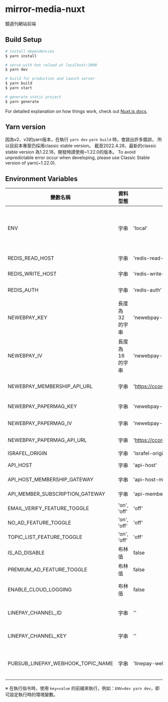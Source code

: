 # mirror-media-nuxt

鏡週刊網站前端

## Build Setup

```bash
# install dependencies
$ yarn install

# serve with hot reload at localhost:3000
$ yarn dev

# build for production and launch server
$ yarn build
$ yarn start

# generate static project
$ yarn generate
```

For detailed explanation on how things work, check out [Nuxt.js docs](https://nuxtjs.org).

## Yarn version
因為v2、v3的yarn版本，在執行 `yarn dev` `yarn build` 時，會跳出許多錯誤，
所以目前本專案仍採用classic stable version。
截至2022.4.28，最新的classic stable version 為1.22.18，開發時請使用~1.22.0的版本。
To avoid unpredictable error occur when developing, please use Classic Stable version of yarn(~1.22.0).

## Environment Variables
| 變數名稱 | 資料型態 | 初始值 | 變數說明 |
| --- | --- | --- | --- |
| ENV | 字串 | 'local' | 系統環境，目前已知有；`local`、`dev`、`staging`、`production` 和 `lighthouse` |
| REDIS_READ_HOST | 字串 | 'redis-read-host' | 讀取用的 Redis hostname or ip |
| REDIS_WRITE_HOST | 字串 | 'redis-write-host' | 寫入用的 Redis hostname or ip |
| REDIS_AUTH | 字串 | 'redis-auth' | Reids 驗證用資訊 |
| NEWEBPAY_KEY | 長度為 32 的字串 | 'newebpay-key' | 藍新支付 API key (Premium 訂閱) |
| NEWEBPAY_IV | 長度為 16 的字串 | 'newebpay-iv' | 藍新支付 API iv (Premium 訂閱) |
| NEWEBPAY_MEMBERSHIP_API_URL | 字串 | 'https://ccore.newebpay.com/MPG/mpg_gateway' | 藍新支付 API URL (Premium 訂閱) |
| NEWEBPAY_PAPERMAG_KEY | 字串 | 'newebpay-papermag-key' | 藍新支付 API key (紙本雜誌) |
| NEWEBPAY_PAPERMAG_IV | 字串 | 'newebpay-papermag-iv' | 藍新支付 API iv (紙本雜誌) |
| NEWEBPAY_PAPERMAG_API_URL | 字串 | 'https://ccore.newebpay.com/MPG/mpg_gateway' | 藍新支付 API URL (紙本雜誌) |
| ISRAFEL_ORIGIN | 字串 | 'israfel-origin' | Israfel URL |
| API_HOST | 字串 | 'api-host' | API GATEWAY URL |
| API_HOST_MEMBERSHIP_GATEWAY | 字串 | 'api-host-membership-gateway' | API GATEWAY URL |
| API_MEMBER_SUBSCRIPTION_GATEWAY | 字串 | 'api-member-subscription-gateway' | API GATEWAY URL |
| EMAIL_VERIFY_FEATURE_TOGGLE | 'on', 'off' | 'off' | |
| NO_AD_FEATURE_TOGGLE | 'on', 'off' | 'off' | |
| TOPIC_LIST_FEATURE_TOGGLE | 'on', 'off' | 'off' | |
| IS_AD_DISABLE | 布林值 | false | | |
| PREMIUM_AD_FEATURE_TOGGLE | 布林值 | false | 用 'on' 啟用的數值 ... |
| ENABLE_CLOUD_LOGGING | 布林值 | false | 開啟 gcloud/logging 行為 |
| LINEPAY_CHANNEL_ID | 字串 | '' | LINE Pay 串接所需的 channel id |
| LINEPAY_CHANNEL_KEY | 字串 | '' | LINE Pay 串接所需的 channel key |
| PUBSUB_LINEPAY_WEBHOOK_TOPIC_NAME | 字串 | 'linepay-webhook-dev' | LINE Pay 付款資訊寫入 PubSub 的主題名稱 |

※ 在執行指令時，使用 `key=value` 的前綴來執行，例如：`ENV=dev yarn dev`，即可設定執行時的環境變數。
